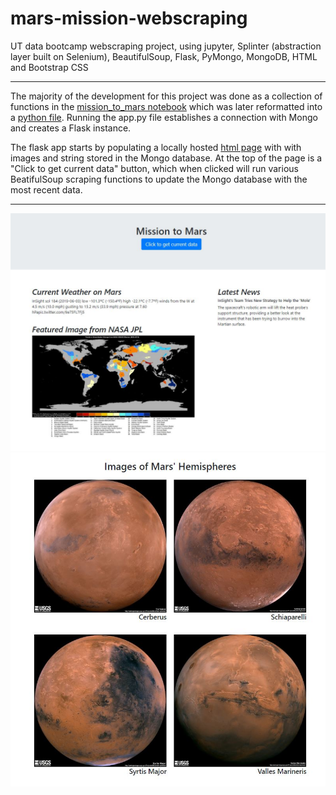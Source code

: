 # mars-mission-webscraping
UT data bootcamp webscraping project, using jupyter, Splinter (abstraction layer built on Selenium), BeautifulSoup, Flask, PyMongo, MongoDB, HTML and Bootstrap CSS

*****

The majority of the development for this project was done as a collection of functions in the <a href="https://github.com/gthesing/10-mars-mission-webscraping/blob/master/mission_to_mars.ipynb" target="_blank">mission_to_mars notebook</a> which was later reformatted into a [python file](https://github.com/gthesing/10-mars-mission-webscraping/blob/master/scrape_mars.py).  Running the app.py file establishes a connection with Mongo and creates a Flask instance.

The flask app starts by populating a locally hosted [html page](https://github.com/gthesing/10-mars-mission-webscraping/blob/master/templates/index.html) with with images and string stored in the Mongo database.  At the top of the page is a "Click to get current data" button, which when clicked will run various BeatifulSoup scraping functions to update the Mongo database with the most recent data. 

***** 

![screenshot1](https://github.com/gthesing/10-mars-mission-webscraping/blob/master/images/mars_ss1.JPG)
![screenshot2](https://github.com/gthesing/10-mars-mission-webscraping/blob/master/images/mars_ss2.JPG)

